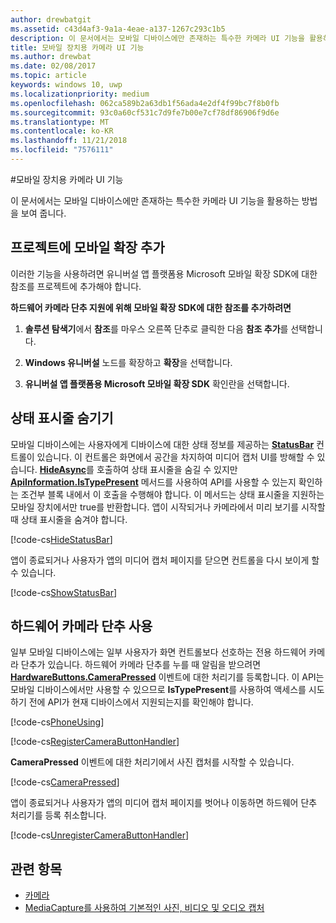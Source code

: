 ```yaml
---
author: drewbatgit
ms.assetid: c43d4af3-9a1a-4eae-a137-1267c293c1b5
description: 이 문서에서는 모바일 디바이스에만 존재하는 특수한 카메라 UI 기능을 활용하는 방법을 보여 줍니다.
title: 모바일 장치용 카메라 UI 기능
ms.author: drewbat
ms.date: 02/08/2017
ms.topic: article
keywords: windows 10, uwp
ms.localizationpriority: medium
ms.openlocfilehash: 062ca589b2a63db1f56ada4e2df4f99bc7f8b0fb
ms.sourcegitcommit: 93c0a60cf531c7d9fe7b00e7cf78df86906f9d6e
ms.translationtype: MT
ms.contentlocale: ko-KR
ms.lasthandoff: 11/21/2018
ms.locfileid: "7576111"
---
```

#<a name="camera-ui-features-for-mobile-devices"></a>모바일 장치용 카메라 UI 기능

이 문서에서는 모바일 디바이스에만 존재하는 특수한 카메라 UI 기능을 활용하는 방법을 보여 줍니다. 

## <a name="add-the-mobile-extension-to-your-project"></a>프로젝트에 모바일 확장 추가 

이러한 기능을 사용하려면 유니버설 앱 플랫폼용 Microsoft 모바일 확장 SDK에 대한 참조를 프로젝트에 추가해야 합니다.

**하드웨어 카메라 단추 지원에 위해 모바일 확장 SDK에 대한 참조를 추가하려면**

1.  **솔루션 탐색기**에서 **참조**를 마우스 오른쪽 단추로 클릭한 다음 **참조 추가**를 선택합니다.

2.  **Windows 유니버설** 노드를 확장하고 **확장**을 선택합니다.

3.  **유니버설 앱 플랫폼용 Microsoft 모바일 확장 SDK** 확인란을 선택합니다.

## <a name="hide-the-status-bar"></a>상태 표시줄 숨기기

모바일 디바이스에는 사용자에게 디바이스에 대한 상태 정보를 제공하는 [**StatusBar**](https://msdn.microsoft.com/library/windows/apps/dn633864) 컨트롤이 있습니다. 이 컨트롤은 화면에서 공간을 차지하여 미디어 캡처 UI를 방해할 수 있습니다. [**HideAsync**](https://msdn.microsoft.com/library/windows/apps/dn610339)를 호출하여 상태 표시줄을 숨길 수 있지만 [**ApiInformation.IsTypePresent**](https://msdn.microsoft.com/library/windows/apps/dn949016) 메서드를 사용하여 API를 사용할 수 있는지 확인하는 조건부 블록 내에서 이 호출을 수행해야 합니다. 이 메서드는 상태 표시줄을 지원하는 모바일 장치에서만 true를 반환합니다. 앱이 시작되거나 카메라에서 미리 보기를 시작할 때 상태 표시줄을 숨겨야 합니다.

[!code-cs[HideStatusBar](./code/BasicMediaCaptureWin10/cs/MainPage.xaml.cs#SnippetHideStatusBar)]

앱이 종료되거나 사용자가 앱의 미디어 캡처 페이지를 닫으면 컨트롤을 다시 보이게 할 수 있습니다.

[!code-cs[ShowStatusBar](./code/BasicMediaCaptureWin10/cs/MainPage.xaml.cs#SnippetShowStatusBar)]

## <a name="use-the-hardware-camera-button"></a>하드웨어 카메라 단추 사용

일부 모바일 디바이스에는 일부 사용자가 화면 컨트롤보다 선호하는 전용 하드웨어 카메라 단추가 있습니다. 하드웨어 카메라 단추를 누를 때 알림을 받으려면 [**HardwareButtons.CameraPressed**](https://msdn.microsoft.com/library/windows/apps/dn653805) 이벤트에 대한 처리기를 등록합니다. 이 API는 모바일 디바이스에서만 사용할 수 있으므로 **IsTypePresent**를 사용하여 액세스를 시도하기 전에 API가 현재 디바이스에서 지원되는지를 확인해야 합니다.

[!code-cs[PhoneUsing](./code/BasicMediaCaptureWin10/cs/MainPage.xaml.cs#SnippetPhoneUsing)]

[!code-cs[RegisterCameraButtonHandler](./code/BasicMediaCaptureWin10/cs/MainPage.xaml.cs#SnippetRegisterCameraButtonHandler)]

**CameraPressed** 이벤트에 대한 처리기에서 사진 캡처를 시작할 수 있습니다.

[!code-cs[CameraPressed](./code/BasicMediaCaptureWin10/cs/MainPage.xaml.cs#SnippetCameraPressed)]

앱이 종료되거나 사용자가 앱의 미디어 캡처 페이지를 벗어나 이동하면 하드웨어 단추 처리기를 등록 취소합니다.

[!code-cs[UnregisterCameraButtonHandler](./code/BasicMediaCaptureWin10/cs/MainPage.xaml.cs#SnippetUnregisterCameraButtonHandler)]

## <a name="related-topics"></a>관련 항목

* [카메라](camera.md)
* [MediaCapture를 사용하여 기본적인 사진, 비디오 및 오디오 캡처](basic-photo-video-and-audio-capture-with-MediaCapture.md)





